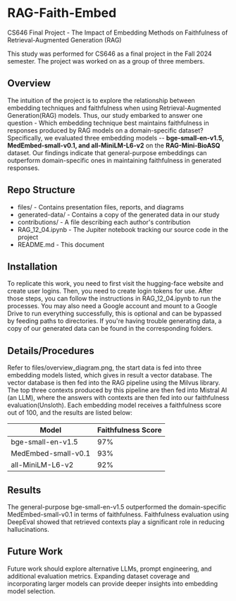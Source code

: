 # RAG-Faith-Embed
CS646 Final Project - The Impact of Embedding Methods on Faithfulness of Retrieval-Augmented Generation (RAG)

This study was performed for CS646 as a final project in the Fall 2024 semester. The project was worked on as a group of three members.

Overview
-----------
The intuition of the project is to explore the relationship between embedding techniques and faithfulness when using Retrieval-Augmented Generation(RAG) models. Thus, our study embarked to answer one question - Which embedding technique best maintains faithfulness
in responses produced by RAG models on a domain-specific dataset?
Specifically, we evaluated three embedding models -- **bge-small-en-v1.5, MedEmbed-small-v0.1, and all-MiniLM-L6-v2** on the **RAG-Mini-BioASQ** dataset. Our findings indicate that general-purpose embeddings can outperform domain-specific ones in maintaining faithfulness in generated responses.

Repo Structure
--------------
- files/ - Contains presentation files, reports, and diagrams
- generated-data/ - Contains a copy of the generated data in our study
- contributions/ - A file describing each author's contribution
- RAG_12_04.ipynb - The Jupiter notebook tracking our source code in the project
- README.md - This document

Installation
-------------
To replicate this work, you need to first visit the hugging-face website and create user logins. Then, you need to create login tokens for use. After those steps, you can follow the instructions in RAG_12_04.ipynb to run the processes. You may also need a Google account and mount to a Google Drive to run everything successfully, this is optional and can be bypassed by feeding paths to directories. If you're having trouble generating data, a copy of our generated data can be found in the corresponding folders. 

Details/Procedures
-------------------
Refer to files/overview_diagram.png, the start data is fed into three embedding models listed, which gives in result a vector database. The vector database is then fed into the RAG pipeline using the Milvus library. The top three contexts produced by this pipeline are then fed into Mistral AI (an LLM), where the answers with contexts are then fed into our faithfulness evaluation(Unsloth). Each embedding model receives a faithfulness score out of 100, and the results are listed below:

<div align="center">
  
| Model                     | Faithfulness Score |
|---------------------------|--------------------|
| bge-small-en-v1.5         | 97%                |
| MedEmbed-small-v0.1       | 93%                |
| all-MiniLM-L6-v2          | 92%                |

</div>

Results
-----------
The general-purpose bge-small-en-v1.5 outperformed the domain-specific MedEmbed-small-v0.1 in terms of faithfulness. Faithfulness evaluation using DeepEval showed that retrieved contexts play a significant role in reducing hallucinations.

Future Work
-----------
Future work should explore alternative LLMs, prompt engineering, and additional evaluation metrics. Expanding dataset coverage and incorporating larger models can provide deeper insights into embedding model selection.
